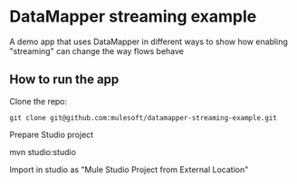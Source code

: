 # DataMapper streaming example

A demo app that uses DataMapper in different ways to show how enabling "streaming" can change the way flows behave

## How to run the app

Clone the repo:

    git clone git@github.com:mulesoft/datamapper-streaming-example.git

Prepare Studio project

   mvn studio:studio

Import in studio as "Mule Studio Project from External Location"
